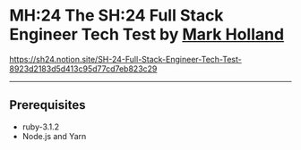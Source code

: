 # MH:24 The SH:24 Full Stack Engineer Tech Test by [Mark Holland](https://mark-holland.netlify.app/)

https://sh24.notion.site/SH-24-Full-Stack-Engineer-Tech-Test-8923d2183d5d413c95d77cd7eb823c29

---

## Prerequisites

-   ruby-3.1.2
-   Node.js and Yarn
